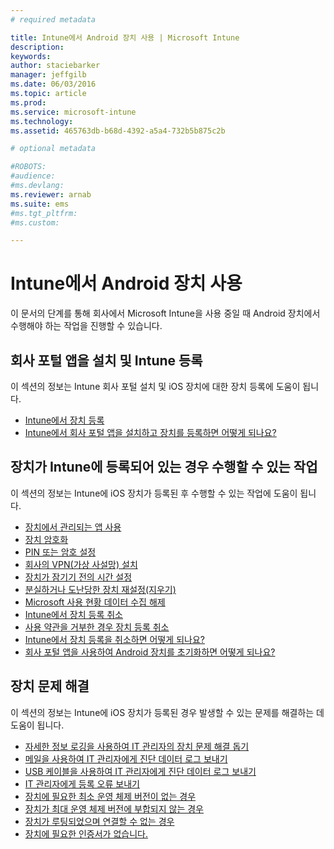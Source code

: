 ```yaml
---
# required metadata

title: Intune에서 Android 장치 사용 | Microsoft Intune
description:
keywords:
author: staciebarker
manager: jeffgilb
ms.date: 06/03/2016
ms.topic: article
ms.prod:
ms.service: microsoft-intune
ms.technology:
ms.assetid: 465763db-b68d-4392-a5a4-732b5b875c2b

# optional metadata

#ROBOTS:
#audience:
#ms.devlang:
ms.reviewer: arnab
ms.suite: ems
#ms.tgt_pltfrm:
#ms.custom:

---
```



# Intune에서 Android 장치 사용

이 문서의 단계를 통해 회사에서 Microsoft Intune을 사용 중일 때 Android 장치에서 수행해야 하는 작업을 진행할 수 있습니다.

## 회사 포털 앱을 설치 및 Intune 등록

이 섹션의 정보는 Intune 회사 포털 설치 및 iOS 장치에 대한 장치 등록에 도움이 됩니다.

- [Intune에서 장치 등록](enroll-your-device-in-Intune-android.md)</br>
- [Intune에서 회사 포털 앱을 설치하고 장치를 등록하면 어떻게 되나요?](what-happens-if-you-install-the-company-portal-app-and-enroll-your-device-in-intune-android.md)

## 장치가 Intune에 등록되어 있는 경우 수행할 수 있는 작업

이 섹션의 정보는 Intune에 iOS 장치가 등록된 후 수행할 수 있는 작업에 도움이 됩니다.

- [장치에서 관리되는 앱 사용](use-managed-apps-on-your-device-android.md)</br>
- [장치 암호화](encrypt-your-device-android.md)</br>
- [PIN 또는 암호 설정](set-your-pin-or-password-android.md)</br>
- [회사의 VPN(가상 사설망) 설치](install-your-companys-virtual-private-network-VPN-android.md)</br>
- [장치가 잠기기 전의 시간 설정](set-the-amount-of-time-before-your-device-is-locked-android.md)</br>
- [분실하거나 도난당한 장치 재설정(지우기)](reset-erase-your-lost-or-stolen-device-android.md)</br>
- [Microsoft 사용 현황 데이터 수집 해제](turn-off-microsoft-usage-data-collection-android.md)</br>
- [Intune에서 장치 등록 취소](unenroll-your-device-from-intune-android.md)</br>
- [사용 약관을 거부한 경우 장치 등록 취소](unenroll-your-device-from-intune-if-you-declined-terms-of-use-android.md)</br>
- [Intune에서 장치 등록을 취소하면 어떻게 되나요?](what-happens-if-you-unenroll-your-device-from-intune-android.md)</br>
- [회사 포털 앱을 사용하여 Android 장치를 초기화하면 어떻게 되나요?](what-happens-if-you-reset-your-device-using-the-company-portal-android.md)

## 장치 문제 해결

이 섹션의 정보는 Intune에 iOS 장치가 등록된 경우 발생할 수 있는 문제를 해결하는 데 도움이 됩니다.

- [자세한 정보 로깅을 사용하여 IT 관리자의 장치 문제 해결 돕기](use-verbose-logging-to-help-your-it-administrator-fix-device-issues-android.md)</br>
- [메일을 사용하여 IT 관리자에게 진단 데이터 로그 보내기](send-diagnostic-data-logs-to-your-it-administrator-using-email-android.md)</br>
- [USB 케이블을 사용하여 IT 관리자에게 진단 데이터 로그 보내기](send-diagnostic-data-logs-to-your-it-administrator-using-a-usb-cable-android.md)</br>
- [IT 관리자에게 등록 오류 보내기](send-enrollment-errors-to-your-it-administrator-android.md)</br>
- [장치에 필요한 최소 운영 체제 버전이 없는 경우](device-doesnt-have-the-required-minimum-operating-system-version-android.md)</br>
- [장치가 최대 운영 체제 버전에 부합되지 않는 경우](device-doesnt-comply-with-maximum-operating-system-version-android.md)</br>
- [장치가 루팅되었으며 연결할 수 없는 경우](your-device-is-rooted-and-you-cant-connect-android.md)</br>
- [장치에 필요한 인증서가 없습니다.](your-device-is-missing-a-required-certificate-android.md)</br>




<!--HONumber=Jun16_HO1-->


